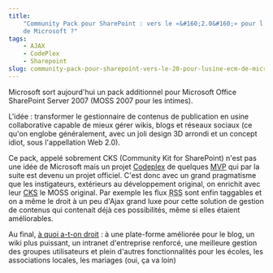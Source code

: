 ```yaml
---
title:
    "Community Pack pour SharePoint : vers le «&#160;2.0&#160;» pour l'usine ECM
    de Microsoft ?"
tags:
    - AJAX
    - CodePlex
    - Sharepoint
slug: community-pack-pour-sharepoint-vers-le-20-pour-lusine-ecm-de-microsoft
---
```


Microsoft sort aujourd'hui un pack additionnel pour Microsoft Office SharePoint
Server 2007 (MOSS 2007 pour les intimes).

L'idée&nbsp;: transformer le gestionnaire de contenus de publication en usine
collaborative capable de mieux gérer wikis, blogs et réseaux sociaux (ce qu'on
englobe généralement, avec un joli design 3D arrondi et un concept idiot, sous
l'appellation Web 2.0).

Ce pack, appelé sobrement CKS (Community Kit for SharePoint) n'est pas une idée
de Microsoft mais un projet [Codeplex](http://www.codeplex.com) de quelques
[MVP](http://mvp.microsoft.com/en-us/default.aspx?ln=fr) qui par la suite est
devenu un projet officiel. C'est donc avec un grand pragmatisme que les
instigateurs, extérieurs au développement original, on enrichit avec leur
[CKS](http://www.codeplex.com/CKS) le MOSS original. Par exemple les flux
<abbr title="Really Simple Syndication" lang="en">RSS</abbr> sont enfin
taggables et on a même le droit à un peu d'Ajax grand luxe&nbsp;pour cette
solution de gestion de contenus qui contenait déjà ces possibilités, même si
elles étaient améliorables.

Au final, [à quoi a-t-on droit](http://www.codeplex.com/CKS)&nbsp;: à une
plate-forme améliorée pour le blog, un wiki plus puissant, un intranet
d'entreprise renforcé, une meilleure gestion des groupes utilisateurs et plein
d'autres fonctionnalités pour les écoles, les associations locales, les mariages
(oui, ça va loin)
